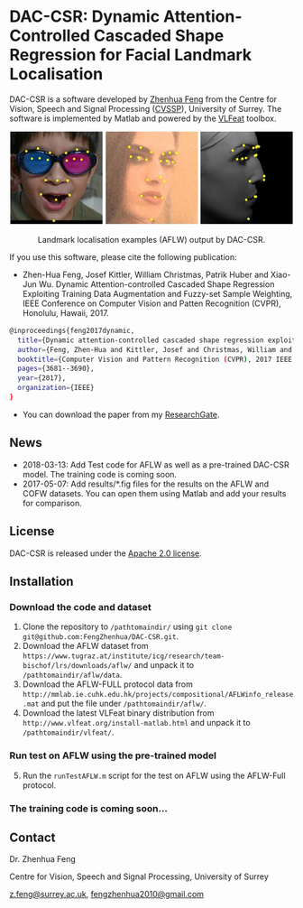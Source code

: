 # DAC-CSR: Dynamic Attention-Controlled Cascaded Shape Regression for Facial Landmark Localisation

DAC-CSR is a software developed by [Zhenhua Feng](https://sites.google.com/view/fengzhenhua) from the Centre for Vision, Speech and Signal Processing ([CVSSP](https://www.surrey.ac.uk/centre-vision-speech-signal-processing)), University of Surrey. The software is implemented by Matlab and powered by the [VLFeat](http://www.vlfeat.org) toolbox.

<div align="center">
  <img src="results/examples.jpg" width="600px" />
  <p>Landmark localisation examples (AFLW) output by DAC-CSR.</p>
</div>

If you use this software, please cite the following publication:

* Zhen-Hua Feng, Josef Kittler, William Christmas, Patrik Huber and Xiao-Jun Wu. Dynamic Attention-controlled Cascaded Shape Regression Exploiting Training Data Augmentation and Fuzzy-set Sample Weighting, IEEE Conference on Computer Vision and Patten Recognition (CVPR), Honolulu, Hawaii, 2017.
```sh
@inproceedings{feng2017dynamic,
  title={Dynamic attention-controlled cascaded shape regression exploiting training data augmentation and fuzzy-set sample weighting},
  author={Feng, Zhen-Hua and Kittler, Josef and Christmas, William and Huber, Patrik and Wu, Xiao-Jun},
  booktitle={Computer Vision and Pattern Recognition (CVPR), 2017 IEEE Conference on},
  pages={3681--3690},
  year={2017},
  organization={IEEE}
}
```

* You can download the paper from my [ResearchGate].

## News
* 2018-03-13: Add Test code for AFLW as well as a pre-trained DAC-CSR model. The training code is coming soon.
* 2017-05-07: Add results/*.fig files for the results on the AFLW and COFW datasets. You can open them using Matlab and add your results for comparison.

## License

DAC-CSR is released under the [Apache 2.0 license](https://github.com/FengZhenhua/DAC-CSR/blob/master/license).

## Installation

### Download the code and dataset
1. Clone the repository to `/pathtomaindir/` using `git clone git@github.com:FengZhenhua/DAC-CSR.git`.
2. Download the AFLW dataset from `https://www.tugraz.at/institute/icg/research/team-bischof/lrs/downloads/aflw/` and unpack it to `/pathtomaindir/aflw/data`.
3. Download the AFLW-FULL protocol data from `http://mmlab.ie.cuhk.edu.hk/projects/compositional/AFLWinfo_release.mat` and put the file under `/pathtomaindir/aflw/`.
4. Download the latest VLFeat binary distribution from `http://www.vlfeat.org/install-matlab.html` and unpack it to `/pathtomaindir/vlfeat/`.

### Run test on AFLW using the pre-trained model 
5. Run the `runTestAFLW.m` script for the test on AFLW using the AFLW-Full protocol.

### The training code is coming soon...

## Contact

Dr. Zhenhua Feng

Centre for Vision, Speech and Signal Processing, University of Surrey

z.feng@surrey.ac.uk, fengzhenhua2010@gmail.com

 [ResearchGate]: <https://www.researchgate.net/publication/310440905_Dynamic_Attention-controlled_Cascaded_Shape_Regression_Exploiting_Training_Data_Augmentation_and_Fuzzy-set_Sample_Weighting>


